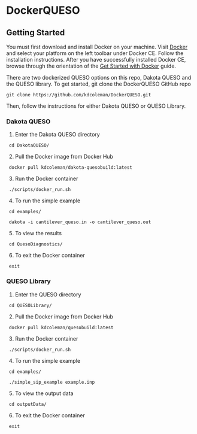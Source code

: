 # DockerQUESO

## Getting Started

You must first download and install Docker on your machine. Visit [Docker](https://docs.docker.com/v17.09/docker-for-mac/install/) and select your platform on the left toolbar under Docker CE. Follow the installation instructions. After you have successfully installed Docker CE, browse through the orientation of the [Get Started with Docker](https://docs.docker.com/get-started/) guide. 

There are two dockerized QUESO options on this repo, Dakota QUESO and the QUESO library. To get started, git clone the DockerQUESO GitHub repo

    git clone https://github.com/kdcoleman/DockerQUESO.git
    
 Then, follow the instructions for either Dakota QUESO or QUESO Library. 
    
 ### Dakota QUESO
    
   1. Enter the Dakota QUESO directory
   
     cd DakotaQUESO/
    
   2. Pull the Docker image from Docker Hub

     docker pull kdcoleman/dakota-quesobuild:latest
   
   3. Run the Docker container

     ./scripts/docker_run.sh
     
   4. To run the simple example

     cd examples/
     
     dakota -i cantilever_queso.in -o cantilever_queso.out  
     
   5. To view the results
   
     cd QuesoDiagnostics/
     
   6. To exit the Docker container
   
     exit
   
 ### QUESO Library
    
   1. Enter the QUESO directory
   
     cd QUESOLibrary/
    
   2. Pull the Docker image from Docker Hub

     docker pull kdcoleman/quesobuild:latest
   
   3. Run the Docker container

     ./scripts/docker_run.sh
   
   4. To run the simple example

     cd examples/
     
     ./simple_sip_example example.inp
   
   5. To view the output data
   
     cd outputData/
    
   6. To exit the Docker container
   
     exit
